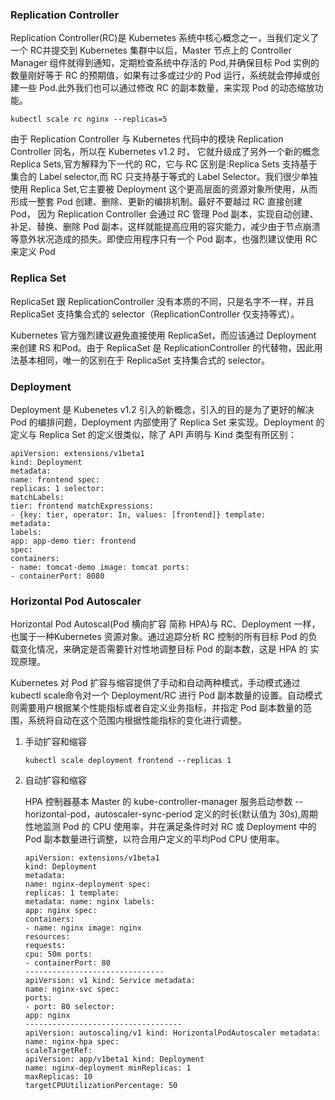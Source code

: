 ### Replication Controller

Replication Controller(RC)是 Kubernetes 系统中核心概念之一，当我们定义了一个 RC并提交到 Kubernetes 集群中以后，Master 节点上的 Controller Manager 组件就得到通知，定期检查系统中存活的 Pod,并确保目标 Pod 实例的数量刚好等于 RC 的预期值，如果有过多或过少的 Pod 运行，系统就会停掉或创建一些 Pod.此外我们也可以通过修改 RC 的副本数量，来实现 Pod 的动态缩放功能。

```
kubectl scale rc nginx --replicas=5
```

由于 Replication Controller 与 Kubernetes 代码中的模块 Replication Controller 同名，所以在 Kubernetes v1.2 时， 它就升级成了另外一个新的概念 Replica Sets,官方解释为下一代的 RC，它与 RC 区别是:Replica Sets 支持基于集合的 Label selector,而 RC 只支持基于等式的 Label Selector。我们很少单独使用 Replica Set,它主要被 Deployment 这个更高层面的资源对象所使用，从而形成一整套 Pod 创建、删除、更新的编排机制。最好不要越过 RC 直接创建 Pod， 因为 Replication Controller 会通过 RC 管理 Pod 副本，实现自动创建、补足、替换、删除 Pod 副本，这样就能提高应用的容灾能力，减少由于节点崩溃等意外状况造成的损失。即使应用程序只有一个 Pod 副本，也强烈建议使用 RC 来定义 Pod

### Replica Set

ReplicaSet 跟 ReplicationController 没有本质的不同，只是名字不一样，并且ReplicaSet 支持集合式的 selector（ReplicationController 仅支持等式）。

Kubernetes 官方强烈建议避免直接使用 ReplicaSet，而应该通过 Deployment 来创建 RS 和Pod。由于 ReplicaSet 是 ReplicationController 的代替物，因此用法基本相同，唯一的区别在于 ReplicaSet 支持集合式的 selector。

### Deployment

Deployment 是 Kubenetes v1.2 引入的新概念，引入的目的是为了更好的解决 Pod 的编排问题，Deployment 内部使用了 Replica Set 来实现。Deployment 的定义与 Replica Set 的定义很类似，除了 API 声明与 Kind 类型有所区别：

```
apiVersion: extensions/v1beta1 
kind: Deployment
metadata:
name: frontend spec:
replicas: 1 selector:
matchLabels:
tier: frontend matchExpressions:
- {key: tier, operator: In, values: [frontend]} template:
metadata:
labels:
app: app-demo tier: frontend
spec:
containers:
- name: tomcat-demo image: tomcat ports:
- containerPort: 8080
```

### Horizontal Pod Autoscaler

Horizontal Pod Autoscal(Pod 横向扩容 简称 HPA)与 RC、Deployment 一样，也属于一种Kubernetes 资源对象。通过追踪分析 RC 控制的所有目标 Pod 的负载变化情况，来确定是否需要针对性地调整目标 Pod 的副本数，这是 HPA 的 实现原理。

Kubernetes 对 Pod 扩容与缩容提供了手动和自动两种模式，手动模式通过 kubectl scale命令对一个 Deployment/RC 进行 Pod 副本数量的设置。自动模式则需要用户根据某个性能指标或者自定义业务指标，并指定 Pod 副本数量的范围，系统将自动在这个范围内根据性能指标的变化进行调整。

1. 手动扩容和缩容

   ```
   kubectl scale deployment frontend --replicas 1
   ```

2. 自动扩容和缩容

   HPA 控制器基本 Master 的 kube-controller-manager 服务启动参数 --horizontal-pod，autoscaler-sync-period 定义的时长(默认值为 30s),周期性地监测 Pod 的 CPU 使用率，并在满足条件时对 RC 或 Deployment 中的 Pod 副本数量进行调整，以符合用户定义的平均Pod CPU 使用率。

   ```
   apiVersion: extensions/v1beta1 
   kind: Deployment
   metadata:
   name: nginx-deployment spec:
   replicas: 1 template:
   metadata: name: nginx labels:
   app: nginx spec:
   containers:
   - name: nginx image: nginx
   resources:
   requests:
   cpu: 50m ports:
   - containerPort: 80
   -------------------------------
   apiVersion: v1 kind: Service metadata:
   name: nginx-svc spec:
   ports:
   - port: 80 selector:
   app: nginx
   -----------------------------------
   apiVersion: autoscaling/v1 kind: HorizontalPodAutoscaler metadata:
   name: nginx-hpa spec:
   scaleTargetRef:
   apiVersion: app/v1beta1 kind: Deployment
   name: nginx-deployment minReplicas: 1
   maxReplicas: 10
   targetCPUUtilizationPercentage: 50
```
   
   




